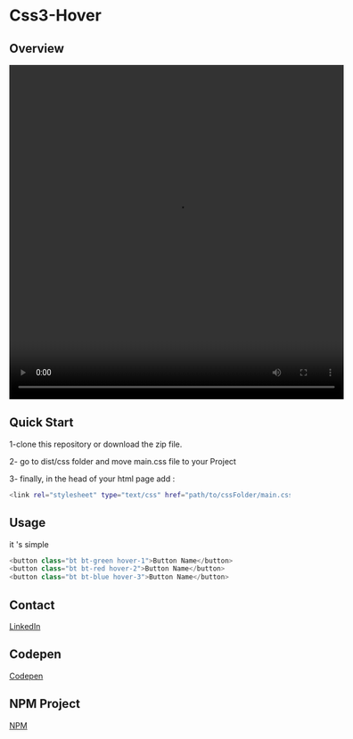 # Css3-Hover


## Overview

<video width="600" height="600" controls>
  <source src="src/videocss3.mp4" type="video/mp4">
</video>



## Quick Start
1-clone this repository or download the zip file.

2- go to dist/css folder and move main.css file to your Project

3- finally, in the head of your html page add :  
```bash
<link rel="stylesheet" type="text/css" href="path/to/cssFolder/main.css">
```

## Usage
it 's simple  
```python
<button class="bt bt-green hover-1">Button Name</button>
<button class="bt bt-red hover-2">Button Name</button>
<button class="bt bt-blue hover-3">Button Name</button>

```


## Contact
[LinkedIn](https://www.linkedin.com/in/tarekbenali90/)

## Codepen
[Codepen](https://codepen.io/Tarek-BenAli/)

## NPM Project
[NPM](https://www.npmjs.com/~tarek.benali)
